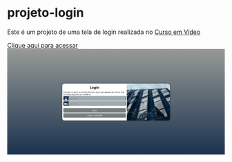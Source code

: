 # projeto-login

Este é um projeto de uma tela de login realizada no <a href="https://cursoemvideo.com">Curso em Vídeo</a>

<a href="https://tomaslmz.github.io/projeto-login">Clique aqui para acessar<img src="./imagens/login.png"></a>